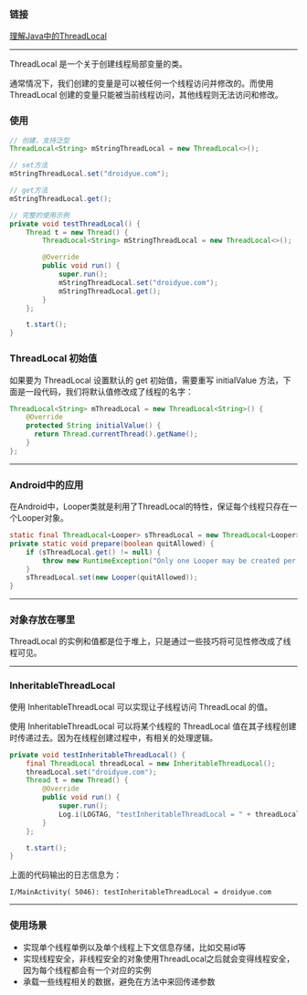 ### 链接

[理解Java中的ThreadLocal](https://droidyue.com/blog/2016/03/13/learning-threadlocal-in-java/)

---

ThreadLocal 是一个关于创建线程局部变量的类。

通常情况下，我们创建的变量是可以被任何一个线程访问并修改的。而使用 ThreadLocal 创建的变量只能被当前线程访问，其他线程则无法访问和修改。

### 使用

```java
// 创建，支持泛型
ThreadLocal<String> mStringThreadLocal = new ThreadLocal<>();

// set方法
mStringThreadLocal.set("droidyue.com");

// get方法
mStringThreadLocal.get();

// 完整的使用示例
private void testThreadLocal() {
    Thread t = new Thread() {
        ThreadLocal<String> mStringThreadLocal = new ThreadLocal<>();

        @Override
        public void run() {
            super.run();
            mStringThreadLocal.set("droidyue.com");
            mStringThreadLocal.get();
        }
    };

    t.start();
}
```

### ThreadLocal 初始值

如果要为 ThreadLocal 设置默认的 get 初始值，需要重写 initialValue 方法，下面是一段代码，我们将默认值修改成了线程的名字：

```java
ThreadLocal<String> mThreadLocal = new ThreadLocal<String>() {
    @Override
    protected String initialValue() {
      return Thread.currentThread().getName();
    }
};
```

---

### Android中的应用

在Android中，Looper类就是利用了ThreadLocal的特性，保证每个线程只存在一个Looper对象。

```java
static final ThreadLocal<Looper> sThreadLocal = new ThreadLocal<Looper>();
private static void prepare(boolean quitAllowed) {
    if (sThreadLocal.get() != null) {
        throw new RuntimeException("Only one Looper may be created per thread");
    }
    sThreadLocal.set(new Looper(quitAllowed));
}
```

---

### 对象存放在哪里

ThreadLocal 的实例和值都是位于堆上，只是通过一些技巧将可见性修改成了线程可见。

---

### InheritableThreadLocal

使用 InheritableThreadLocal 可以实现让子线程访问 ThreadLocal 的值。

使用 InheritableThreadLocal 可以将某个线程的 ThreadLocal 值在其子线程创建时传递过去。因为在线程创建过程中，有相关的处理逻辑。

```java
private void testInheritableThreadLocal() {
    final ThreadLocal threadLocal = new InheritableThreadLocal();
    threadLocal.set("droidyue.com");
    Thread t = new Thread() {
        @Override
        public void run() {
            super.run();
            Log.i(LOGTAG, "testInheritableThreadLocal = " + threadLocal.get());
        }
    };

    t.start();
}
```

上面的代码输出的日志信息为：

```
I/MainActivity( 5046): testInheritableThreadLocal = droidyue.com
```

---

### 使用场景

* 实现单个线程单例以及单个线程上下文信息存储，比如交易id等
* 实现线程安全，非线程安全的对象使用ThreadLocal之后就会变得线程安全，因为每个线程都会有一个对应的实例
* 承载一些线程相关的数据，避免在方法中来回传递参数
